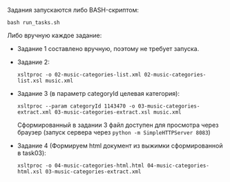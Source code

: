 Задания запускаются либо BASH-скриптом:

```
bash run_tasks.sh
```

Либо вручную каждое задание:
* Задание 1 составлено вручную, поэтому не требует запуска.
* Задание 2:
  ```
  xsltproc -o 02-music-categories-list.xml 02-music-categories-list.xsl music.xml
  ```

* Задание 3 (в параметр categoryId целевая категория):
  ```
  xsltproc --param categoryId 1143470 -o 03-music-categories-extract.xml 03-music-categories-extract.xsl music.xml
  ```
  Сформированный в задании 3 файл доступен для просмотра через браузер (запуск сервера через `python -m SimpleHTTPServer 8083`)
  
* Задание 4 (Формируем html документ из выжимки сформированной в task03):
  ```
  xsltproc -o 04-music-categories-html.html 04-music-categories-html.xsl 03-music-categories-extract.xml
  ```
